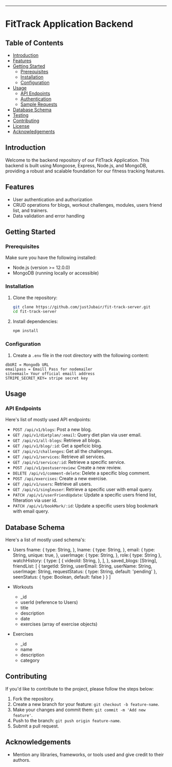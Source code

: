 ----

# FitTrack Application Backend

## Table of Contents

- [Introduction](#introduction)
- [Features](#features)
- [Getting Started](#getting-started)
  - [Prerequisites](#prerequisites)
  - [Installation](#installation)
  - [Configuration](#configuration)
- [Usage](#usage)
  - [API Endpoints](#api-endpoints)
  - [Authentication](#authentication)
  - [Sample Requests](#sample-requests)
- [Database Schema](#database-schema)
- [Testing](#testing)
- [Contributing](#contributing)
- [License](#license)
- [Acknowledgements](#acknowledgements)

## Introduction

Welcome to the backend repository of our FitTrack Application. This backend is built using Mongoose, Express, Node.js, and MongoDB, providing a robust and scalable foundation for our fitness tracking features.

## Features

- User authentication and authorization
- CRUD operations for blogs, workout challenges, modules, users friend list, and trainers.
- Data validation and error handling

## Getting Started

### Prerequisites

Make sure you have the following installed:

- Node.js (version >= 12.0.0)
- MongoDB (running locally or accessible)

### Installation

1. Clone the repository:

   ```bash
   git clone https://github.com/justJubair/fit-track-server.git
   cd fit-track-server
   ```

2. Install dependencies:

   ```bash
   npm install
   ```

### Configuration

1. Create a `.env` file in the root directory with the following content:

```env
dbURI = Mongodb URL
emailpass = Emaill Pass for nodemailer
siteemail= Your official emaill address
STRIPE_SECRET_KEY= stripe secret key

```

## Usage

### API Endpoints

Here's list of mostly used API endpoints:

- `POST /api/v1/blogs`: Post a new blog.
- `GET /api/v1/dietplan/:email`: Query diet plan via user email.
- `GET /api/v1/all-blogs`: Retrieve all blogs.
- `GET /api/v1/blog/:id`: Get a speficic blog.
- `GET /api/v1/challenges`: Get all the challenges.
- `GET /api/v1/services`: Retrieve all services.
- `GET /api/v1/service/:id`: Retrieve a specific service.
- `POST /api/v1/postuserreview`: Create a new review.
- `DELETE /api/v1/comment-delete`: Delete a specific blog comment.
- `POST /api/exercises`: Create a new exercise.
- `GET /api/v1/users`: Retrieve all users.
- `GET /api/v1/singleuser`: Retrieve a specific user with email query.
- `PATCH /api/v1/userFriendUpdate`: Update a specific users friend list, filteration via user id.
- `PATCH /api/v1/bookMark/:id`: Update a specific users blog bookmark with email query.


## Database Schema

Here's a list of mostly used schema's:

- Users
 fname: {
    type: String,
  },
  lname: {
    type: String,
  },
  email: {
    type: String,
    unique: true,
  },
  userImage: {
    type: String,
  },
  role:{
    type: String
  },
  watchHistory: {
    type: [
      {
        videoId: String,
      },
    ],
  },
  saved_blogs: [String],
  friendList: [
    {
      targetId: String,
      userEmail: String,
      userName: String,
      userImage: String,
      requestStatus: {
          type: String,
          default: 'pending'
      },
      seenStatus: {
          type: Boolean,
          default: false
      }
  }
  ]

- Workouts
  - _id
  - userId (reference to Users)
  - title
  - description
  - date
  - exercises (array of exercise objects)

- Exercises
  - _id
  - name
  - description
  - category



## Contributing

If you'd like to contribute to the project, please follow the steps below:

1. Fork the repository.
2. Create a new branch for your feature: `git checkout -b feature-name`.
3. Make your changes and commit them: `git commit -m 'Add new feature'`.
4. Push to the branch: `git push origin feature-name`.
5. Submit a pull request.

## Acknowledgements

- Mention any libraries, frameworks, or tools used and give credit to their authors.
